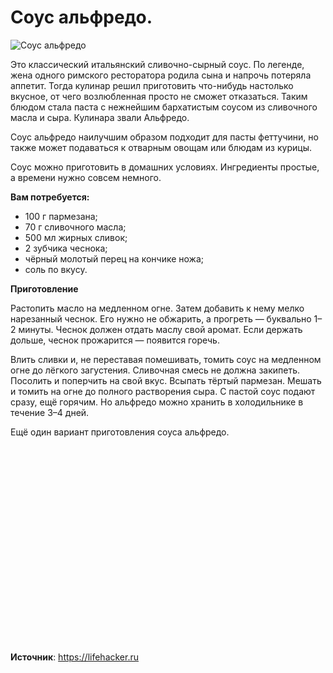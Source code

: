# Соус альфредо.
![Соус альфредо](/images/Kulinar/Sous/alfredo.jpg 'Соус альфредо')

Это классический итальянский сливочно-сырный соус. По легенде, жена одного римского ресторатора родила сына и напрочь потеряла аппетит. Тогда кулинар решил приготовить что-нибудь настолько вкусное, от чего возлюбленная просто не сможет отказаться. Таким блюдом стала паста с нежнейшим бархатистым соусом из сливочного масла и сыра. Кулинара звали Альфредо.

Соус альфредо наилучшим образом подходит для пасты феттучини, но также может подаваться к отварным овощам или блюдам из курицы.

Соус можно приготовить в домашних условиях. Ингредиенты простые, а времени нужно совсем немного.

**Вам потребуется:**

- 100 г пармезана;
- 70 г сливочного масла;
- 500 мл жирных сливок;
- 2 зубчика чеснока;
- чёрный молотый перец на кончике ножа;
- соль по вкусу.

**Приготовление**

Растопить масло на медленном огне. Затем добавить к нему мелко нарезанный чеснок. Его нужно не обжарить, а прогреть — буквально 1–2 минуты. Чеснок должен отдать маслу свой аромат. Если держать дольше, чеснок прожарится — появится горечь.

Влить сливки и, не переставая помешивать, томить соус на медленном огне до лёгкого загустения. Сливочная смесь не должна закипеть. Посолить и поперчить на свой вкус. Всыпать тёртый пармезан. Мешать и томить на огне до полного растворения сыра. С пастой соус подают сразу, ещё горячим. Но альфредо можно хранить в холодильнике в течение 3–4 дней.

Ещё один вариант приготовления соуса альфредо.

<div class="youtube" id="gu9qwFQtyss" style="width: 560px; height: 315px;"></div>

**Источник**: https://lifehacker.ru
